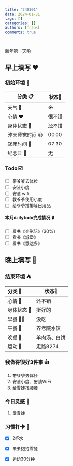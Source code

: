 ```yaml
---
title: '240101'
date: 2024-01-01
tags: []
categories: []
authors: [frank]
comments: true

---
```


新年第一天哟
<!-- more -->

## 早上填写 :heart:

### 初始环境 :european_castle:

| 分类 :clipboard:                   | 状态:stars: |
| ---------------------------------- | ----------- |
| 天气 :penguin:                     | :sunny:     |
| 心情 :heart:                       | 很不错      |
| 身体状态 :information_desk_person: | 还不错      |
| 昨天睡觉时间 :sleepy:              | 00:00       |
| 起床时间 :couple_with_heart:       | 07:30       |
| 纪念日 :calendar:                  | 无          |

### Todo :ballot_box_with_check:

- [ ] 带爷爷去体检
- [ ] 安装小度
- [ ] 安装 wifi
- [ ] 教爷爷使用小度
- [ ] 给爷爷插排等日用品

#### 本月dailytodo完成情况 :lock:

- [ ] 看书《变形记》(30%）
- [ ] 看书《城堡》
- [ ] 看书《悉达多》

## 晚上填写 :bridge_at_night:

### 结束环境 :tent:

| 分类 :blue_book:                   | 状态:stars:  |
| :--------------------------------- | ------------ |
| 心情 :heartbeat:                   | 还不错       |
| 身体状态 :information_desk_person: | 挺好的       |
| 早餐 :egg::bread:                  | 没吃         |
| 午餐 :stew:                        | 养老院水饺   |
| 晚餐 :sushi:                       | 羊肉汤、白饼 |
| 运动 :dancers:                     | 走路8274     |

### 我做得很好3件事 :thumbsup:

1. 带爷爷去体检
2. 安装小度、安装WiFi
3. 给雪娃按腰腰

### 今日灵感 :thought_balloon:

1. 爱雪娃

### 习惯打卡 :high_brightness:

- [x] 2杯水
- [x] 亲亲抱抱雪娃
- [x] 运动30分钟

